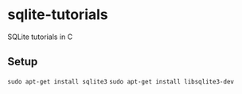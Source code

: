 # sqlite-tutorials
SQLite tutorials in C

## Setup

`sudo apt-get install sqlite3`
`sudo apt-get install libsqlite3-dev`
